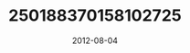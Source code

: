---
title: "250188370158102725"
cover: "2012-08-04 11.46.39 250188370158102725_46248401"
photo: "2012-08-04 11.46.39 250188370158102725_46248401"
date: "2012-08-04"
type: "photo"
---
